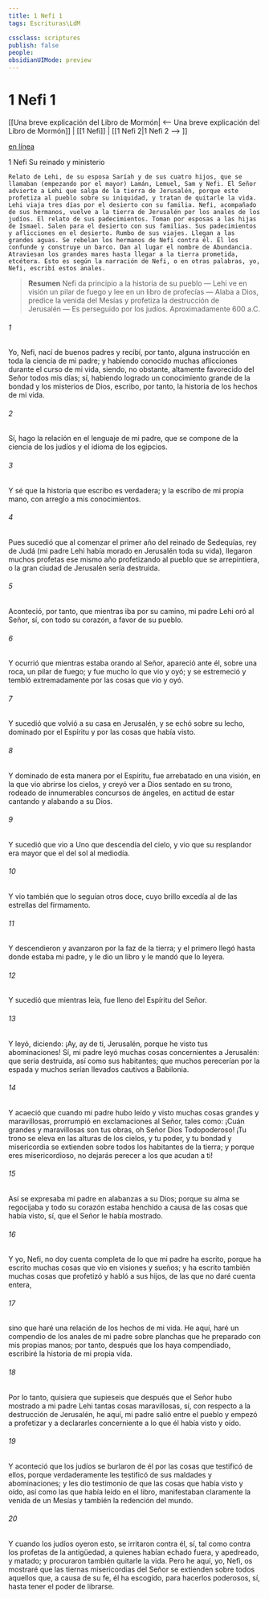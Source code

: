 ```yaml
---
title: 1 Nefi 1
tags: Escrituras\LdM

cssclass: scriptures
publish: false
people:
obsidianUIMode: preview
---
```


# 1 Nefi 1
[[Una breve explicación del Libro de Mormón| <-- Una breve explicación del Libro de Mormón]] | [[1 Nefi]] | [[1 Nefi 2|1 Nefi 2 --> ]]

[en línea](https://churchofjesuschrist.org/study/scriptures/bofm/1-ne/1?lang=spa)

1 Nefi
Su reinado y ministerio

```
Relato de Lehi, de su esposa Saríah y de sus cuatro hijos, que se llamaban (empezando por el mayor) Lamán, Lemuel, Sam y Nefi. El Señor advierte a Lehi que salga de la tierra de Jerusalén, porque este profetiza al pueblo sobre su iniquidad, y tratan de quitarle la vida. Lehi viaja tres días por el desierto con su familia. Nefi, acompañado de sus hermanos, vuelve a la tierra de Jerusalén por los anales de los judíos. El relato de sus padecimientos. Toman por esposas a las hijas de Ismael. Salen para el desierto con sus familias. Sus padecimientos y aflicciones en el desierto. Rumbo de sus viajes. Llegan a las grandes aguas. Se rebelan los hermanos de Nefi contra él. Él los confunde y construye un barco. Dan al lugar el nombre de Abundancia. Atraviesan los grandes mares hasta llegar a la tierra prometida, etcétera. Esto es según la narración de Nefi, o en otras palabras, yo, Nefi, escribí estos anales.
```

> __Resumen__
Nefi da principio a la historia de su pueblo — Lehi ve en visión un pilar de fuego y lee en un libro de profecías — Alaba a Dios, predice la venida del Mesías y profetiza la destrucción de Jerusalén — Es perseguido por los judíos. Aproximadamente 600 a.C.

###### 1 
Yo, Nefi, nací de buenos padres y recibí, por tanto, alguna instrucción en toda la ciencia de mi padre; y habiendo conocido muchas aflicciones durante el curso de mi vida, siendo, no obstante, altamente favorecido del Señor todos mis días; sí, habiendo logrado un conocimiento grande de la bondad y los misterios de Dios, escribo, por tanto, la historia de los hechos de mi vida.

###### 2 
Sí, hago la relación en el lenguaje de mi padre, que se compone de la ciencia de los judíos y el idioma de los egipcios.

###### 3 
Y sé que la historia que escribo es verdadera; y la escribo de mi propia mano, con arreglo a mis conocimientos.

###### 4 
Pues sucedió que al comenzar el primer año del reinado de Sedequías, rey de Judá (mi padre Lehi había morado en Jerusalén toda su vida), llegaron muchos profetas ese mismo año profetizando al pueblo que se arrepintiera, o la gran ciudad de Jerusalén sería destruida.

###### 5 
Aconteció, por tanto, que mientras iba por su camino, mi padre Lehi oró al Señor, sí, con todo su corazón, a favor de su pueblo.

###### 6 
Y ocurrió que mientras estaba orando al Señor, apareció ante él, sobre una roca, un pilar de fuego; y fue mucho lo que vio y oyó; y se estremeció y tembló extremadamente por las cosas que vio y oyó.

###### 7 
Y sucedió que volvió a su casa en Jerusalén, y se echó sobre su lecho, dominado por el Espíritu y por las cosas que había visto.

###### 8 
Y dominado de esta manera por el Espíritu, fue arrebatado en una visión, en la que vio abrirse los cielos, y creyó ver a Dios sentado en su trono, rodeado de innumerables concursos de ángeles, en actitud de estar cantando y alabando a su Dios.

###### 9 
Y sucedió que vio a Uno que descendía del cielo, y vio que su resplandor era mayor que el del sol al mediodía.

###### 10 
Y vio también que lo seguían otros doce, cuyo brillo excedía al de las estrellas del firmamento.

###### 11 
Y descendieron y avanzaron por la faz de la tierra; y el primero llegó hasta donde estaba mi padre, y le dio un libro y le mandó que lo leyera.

###### 12 
Y sucedió que mientras leía, fue lleno del Espíritu del Señor.

###### 13 
Y leyó, diciendo: ¡Ay, ay de ti, Jerusalén, porque he visto tus abominaciones! Sí, mi padre leyó muchas cosas concernientes a Jerusalén: que sería destruida, así como sus habitantes; que muchos perecerían por la espada y muchos serían llevados cautivos a Babilonia.

###### 14 
Y acaeció que cuando mi padre hubo leído y visto muchas cosas grandes y maravillosas, prorrumpió en exclamaciones al Señor, tales como: ¡Cuán grandes y maravillosas son tus obras, oh Señor Dios Todopoderoso! ¡Tu trono se eleva en las alturas de los cielos, y tu poder, y tu bondad y misericordia se extienden sobre todos los habitantes de la tierra; y porque eres misericordioso, no dejarás perecer a los que acudan a ti!

###### 15 
Así se expresaba mi padre en alabanzas a su Dios; porque su alma se regocijaba y todo su corazón estaba henchido a causa de las cosas que había visto, sí, que el Señor le había mostrado.

###### 16 
Y yo, Nefi, no doy cuenta completa de lo que mi padre ha escrito, porque ha escrito muchas cosas que vio en visiones y sueños; y ha escrito también muchas cosas que profetizó y habló a sus hijos, de las que no daré cuenta entera,

###### 17 
sino que haré una relación de los hechos de mi vida. He aquí, haré un compendio de los anales de mi padre sobre planchas que he preparado con mis propias manos; por tanto, después que los haya compendiado, escribiré la historia de mi propia vida.

###### 18 
Por lo tanto, quisiera que supieseis que después que el Señor hubo mostrado a mi padre Lehi tantas cosas maravillosas, sí, con respecto a la destrucción de Jerusalén, he aquí, mi padre salió entre el pueblo y empezó a profetizar y a declararles concerniente a lo que él había visto y oído.

###### 19 
Y aconteció que los judíos se burlaron de él por las cosas que testificó de ellos, porque verdaderamente les testificó de sus maldades y abominaciones; y les dio testimonio de que las cosas que había visto y oído, así como las que había leído en el libro, manifestaban claramente la venida de un Mesías y también la redención del mundo.

###### 20 
Y cuando los judíos oyeron esto, se irritaron contra él, sí, tal como contra los profetas de la antigüedad, a quienes habían echado fuera, y apedreado, y matado; y procuraron también quitarle la vida. Pero he aquí, yo, Nefi, os mostraré que las tiernas misericordias del Señor se extienden sobre todos aquellos que, a causa de su fe, él ha escogido, para hacerlos poderosos, sí, hasta tener el poder de librarse.

